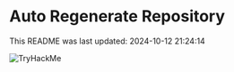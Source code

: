 # Auto Regenerate Repository

This README was last updated: 2024-10-12 21:24:14

 ![TryHackMe](https://tryhackme.com/badge/533634)
